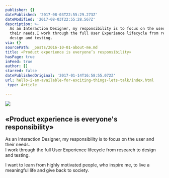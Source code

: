 ```yaml
---
publisher: {}
datePublished: '2017-08-03T22:55:29.273Z'
dateModified: '2017-08-03T22:55:28.567Z'
description: >-
  As an Interaction Designer, my responsibility is to focus on the user and
  their needs.I work through the full User Experience lifecycle from research to
  design and testing.
via: {}
sourcePath: _posts/2016-10-01-about-me.md
title: «Product experience is everyone’s responsibility»
hasPage: true
inFeed: true
author: []
starred: false
datePublishedOriginal: '2017-01-14T16:58:55.072Z'
url: hello-i-am-available-for-exciting-things-lets-talk/index.html
_type: Article

---
```

![](https://the-grid-user-content.s3-us-west-2.amazonaws.com/cb7ffbe4-61d4-4ccb-afa4-df161e02a94f.gif)

## «Product experience is everyone's responsibility»

As an Interaction Designer, my responsibility is to focus on the user and their needs.  
I work through the full User Experience lifecycle from research to design and testing.

I want to learn from highly motivated people, who inspire me, to live a meaningful life and give back to society.